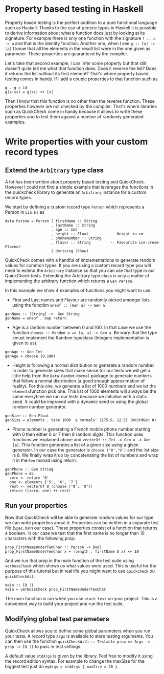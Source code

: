 # Property based testing in Haskell

Property based testing is the perfect addition to a pure functional language such as Haskell. Thanks to the use of generic types in Haskell it is possible to derive information about what a function does just by looking at its signature. For example there is only one function with the signature `f :: a -> a` and that is the identity function. Another one, when I see `g :: [a] -> [a]` I know that all the elements in the result list were in the one given as parameter. These properties are guaranteed by the compiler.

Let's take that second example, I can infer some property but that still doesn't quite tell me what that function does. Does it reverse the list? Does it returns the list without its first element? That's where property based testing comes in handy. If I add a couple properties to that function such as
``` 
g . g = id
g(x:xs) = g(xs) ++ [x]
```
Then I know that this function is no other than the reverse function. These properties however are not checked by the compiler. That's where libraries such as QuickCheck come in handy because it allows to write these properties and to test them against a number of randomly generated examples.

# Write properties with your custom record types
## Extend the `Arbitrary` type class
A lot has been written about property based testing and QuickCheck. However I could not find a simple example that leverages the functions in the quickcheck library to generate an `Arbitrary` instance for a custom record types.

We start by defining a custom record type `Person` which represents a Person in `Lib.hs` as
```
data Person = Person { firstName :: String
                     , lastName :: String
                     , age :: Int
                     , height :: Float          -- Height in cm
                     , phoneNumber :: String
                     , flavor :: String         -- Favourite ice-cream Flavour
                     } deriving (Show)
```

QuickCheck comes with a handful of implementations to generate random values for common types. If you are using a custom record type you will need to extend the `Arbitrary` instance so that you can use that type in our QuickCheck tests. Extending the Arbitrary type class is only a matter of implementing the arbitrary function which returns a `Gen Person`.

In this example we show 4 examples of functions you might want to use:
 * First and Last names and Flavour are randomly picked amongst lists using the function `oneof :: [Gen a] -> Gen a`
``` 
genName :: [String] ->  Gen String
genName = oneof . map return
``` 
 * Age is a random number between 0 and 100. In that case we use the function `choose :: Random a => (a, a) -> Gen a`. Be wary that the type `a`must implement the Random typeclass (Integers implementation is given to us).
```
genAge :: Gen Int
genAge = choose (0,100)
```
 * Height is following a normal distribution to generate a random number. In order to generate sizes that make sense for our tests we will get a little help from the `Data.Random.Normal` package to generate numbers that follow a normal distribution (a good enough approximation of reality). For this one, we generate a list of 1000 numbers and we let the `elements`function pick one. This list of 1000 elements will always be the same everytime we run our tests because we initialise with a static seed. It could be improved with a dynamic seed or using the global random number generator.
``` 
genSize :: Gen Float
genSize = elements . take 1000  $ normals' (175.0, 12.5) (mkStdGen 0)
```

 * Phone number is generating a French mobile phone number starting with 0 then either 6 or 7 then 8 random digits. This function uses functions we explained above and `vectorOf :: Int -> Gen a -> Gen [a]`. This function generates a list of a given size using a given generator. In our case the generator is `choose ('0','9')` and the list size is 8. We finally wrap it up by concatenating the list of numbers and wrap it in the `Gen` monad using return.
```
genPhone :: Gen String
genPhone = do
  zero <- return '0'
  one <- elements ['5', '6', '7']
  rest <- vectorOf 8 (choose ('0', '9'))
  return ([zero, one] ++ rest)
 ```

## Run your properties
Now that QuickCheck will be able to generate random values for our type we can write properties about it. Properties can be written in a separate test file (`Spec.hs`in our case). These properties consist of a function that returns a boolean. In our case we test that the first name is no longer than 10 characters with the following prop:
```
prop_FirstNameUnderTenChar :: Person -> Bool
prop_FirstNameUnderTenChar x = (length . firstName $ x) <= 10
```

And we run that prop in the main function of the test suite using `verboseCheck` which shows us what values were used. This is useful for the purpose of this tutorial but in real life you might want to use `quickCheck` ou `quickCheckAll`.
```
main :: IO ()
main = verboseCheck prop_FirstNameUnderTenChar
```

The main function is ran when you use `stack test` on your project. This is a convenient way to build your project and run the test suite.

## Modifying global test parameters
QuickCheck allows you to define some global parameters when you run your tests. A record type `Args` is available to store testing arguments. You can then use the function `quickCheckWith :: Testable prop => Args -> prop -> IO ()` to pass in test settings.

A default value `stdArgs` is given by the library. Feel free to modify it using the record edition syntax. For example to change the maxSize for the biggest test just do `myArgs = stdArgs { maxSize = 20 }`.
